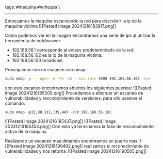 tags: #maquina #writeups \

---

Empezamos la maquina escaneando la red para descubrir la ip de la maquina victima
![[Pasted image 20241216183917.png]]

Como podemos ver en la imagen encontramos una serie de ips al utilizar la herramienta de netdiscover:
- 192.168.56.1 corresponde al enlace predeterminado de la red.
- 192.168.56.102 es la ip de la maquina victima.
- 192.168.56.100 broadcast.

Proseguimos con un escaneo con nmap

```bash
sudo nmap -p- --open -n -Pn -sS --min-rate 4000 192.168.56.102 -vvv
```

con este escaneo encontramos abiertos los siguientes puertos: 
![[Pasted image 20241216185000.png]]
Procedemos a efectuar un escaneo de vulnerabilidades y reconocimiento de versiones, para ello usamos el comando:
```bahs
sudo nmap -p22,80,111,139,443 -sCV 192.168.56.102
```
![[Pasted image 20241216185437.png]]
![[Pasted image 20241216185453.png]]
Con esto ya terminamos la fase de reconocimiento activo de la maquina.

Realizando un escaneo mas detenido encontramos un puerto mas:
![[Pasted image 20241216190402.png]]
realizamos el reconocimiento de vulnerabilidades y nos retorna:
![[Pasted image 20241216190505.png]]

